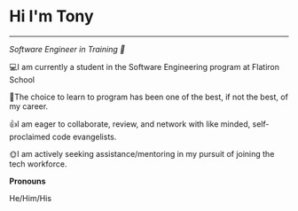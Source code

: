 <h1>Hi I'm Tony</h1>
<hr>
<!-- GIT, LINKEDIN, MEDIUM, GMAIL ICONS -->

<p><em>Software Engineer in Training 💪</em></p>

<!-- TECH STACK -->
<!-- JAVASCRIPT, REACT, PYTHON, FLASK, SQL, SQLALCHEMY, HTML5, CSS3, BOOTSTRAP, SQLITE, LINUX ICONS-->

<!-- personal notes about me: -->
<p>💻I am currently a student in the Software Engineering program at Flatiron School</p>
<p>🤔The choice to learn to program has been one of the best, if not the best, of my career.</p>
<p>👍I am eager to collaborate, review, and network with like minded, self-proclaimed code evangelists.</p>
<p>🌞I am actively seeking assistance/mentoring in my pursuit of joining the tech workforce.</p>

<!-- PROJECT DEMOS
LINKS TO TOP THREE OR FOUR -->
<p><b>Pronouns</b></p>
<p>He/Him/His</p>

<!-- <p><b>One more note...</b></p> -->
